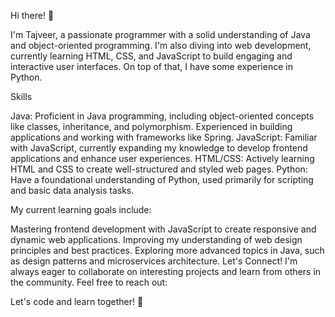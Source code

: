 Hi there! 👋 

I'm Tajveer, a passionate programmer with a solid understanding of Java and object-oriented programming. I'm also diving into web development, currently learning HTML, CSS, and JavaScript to build engaging and interactive user interfaces. On top of that, I have some experience in Python.

Skills

Java: Proficient in Java programming, including object-oriented concepts like classes, inheritance, and polymorphism. Experienced in building applications and working with frameworks like Spring.
JavaScript: Familiar with JavaScript, currently expanding my knowledge to develop frontend applications and enhance user experiences.
HTML/CSS: Actively learning HTML and CSS to create well-structured and styled web pages.
Python: Have a foundational understanding of Python, used primarily for scripting and basic data analysis tasks.

My current learning goals include:

Mastering frontend development with JavaScript to create responsive and dynamic web applications.
Improving my understanding of web design principles and best practices.
Exploring more advanced topics in Java, such as design patterns and microservices architecture.
Let's Connect!
I'm always eager to collaborate on interesting projects and learn from others in the community. Feel free to reach out:

Let's code and learn together! 🚀
